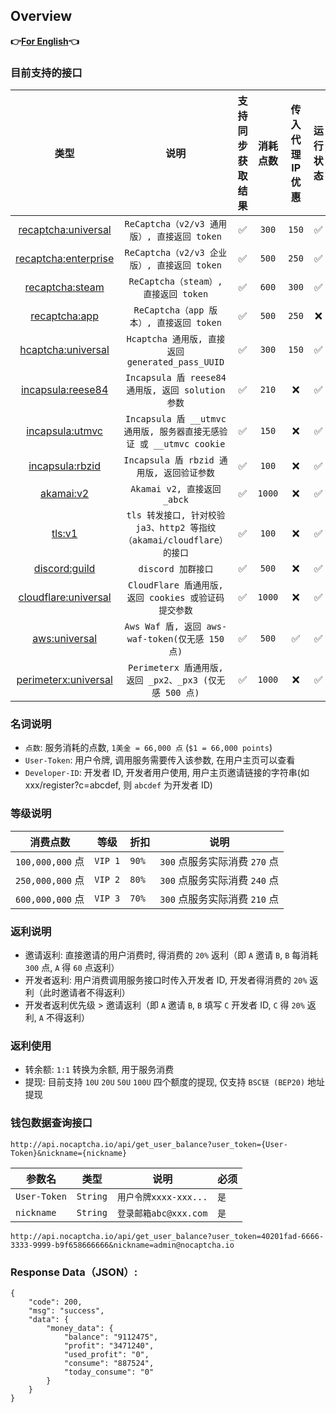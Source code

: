 ## Overview

**👉[For English](/en-US/en.md)👈**

### 目前支持的接口

|                      类型                      |                          说明                           | 支持同步获取结果 |  消耗点数  | 传入代理IP优惠 | 运行状态 | 独享/包月（请联系客服） |
|:--------------------------------------------:|:-----------------------------------------------------:|:--------:|:------:|:--------:|:----:|:------------:|
|  [recaptcha:universal](/zh-CN/recaptcha.md)  |          `ReCaptcha（v2/v3 通用版）, 直接返回 token`           |    ✅     | `300`  |  `150`   |  ✅   |      ❌       |
| [recaptcha:enterprise](/zh-CN/recaptcha.md)  |          `ReCaptcha（v2/v3 企业版）, 直接返回 token`           |    ✅     | `500`  |  `250`   |  ✅   |      ❌       |
|    [recaptcha:steam](/zh-CN/recaptcha.md)    |            `ReCaptcha（steam）, 直接返回 token`             |    ✅     | `600`  |  `300`   |  ✅   |      ❌       |
|   [recaptcha:app](/zh-CN/recaptcha_app.md)   |            `ReCaptcha（app 版本）, 直接返回 token`            |    ✅     | `500`  |  `250`   |  ❌   |      ❌       |
|   [hcaptcha:universal](/zh-CN/hcaptcha.md)   |       `Hcaptcha 通用版, 直接返回 generated_pass_UUID`        |    ✅     | `300`  |  `150`   |  ✅   |      ❌       |
|   [incapsula:reese84](/zh-CN/incapsula.md)   |       `Incapsula 盾 reese84 通用版, 返回 solution 参数`       |    ✅     | `210`  |    ❌     |  ✅   |      ✅       |
| [incapsula:utmvc](/zh-CN/incapsula_utmvc.md) | `Incapsula 盾 __utmvc 通用版, 服务器直接无感验证 或 __utmvc cookie` |    ✅     | `150`  |    ❌     |  ✅   |      ✅       |
| [incapsula:rbzid](/zh-CN/incapsula_rbzid.md) |            `Incapsula 盾 rbzid 通用版, 返回验证参数`            |    ✅     | `100`  |    ❌     |  ✅   |      ✅       |
|        [akamai:v2](/zh-CN/akamai.md)         |                `Akamai v2, 直接返回 _abck`                |    ✅     | `1000` |    ❌     |  ✅   |      ✅       |
|           [tls:v1](/zh-CN/tls.md)            | `tls 转发接口, 针对校验 ja3、http2 等指纹（akamai/cloudflare）的接口`  |    ✅     | `100`  |    ❌     |  ✅   |      ✅       |
|      [discord:guild](/zh-CN/discord.md)      |                    `discord 加群接口`                     |    ✅     | `500`  |    ❌     |  ✅   |      ❌       |
| [cloudflare:universal](/zh-CN/cloudflare.md) |        `CloudFlare 盾通用版, 返回 cookies 或验证码提交参数`         |    ✅     | `1000` |    ❌     |  ✅   |      ✅       |
|        [aws:universal](/zh-CN/aws.md)        |       `Aws Waf 盾, 返回 aws-waf-token(仅无感 150 点)`        |    ✅     | `500`  |    ✅     |  ✅   |      ✅       |
|    [perimeterx:universal](/zh-CN/perimeterx.md)     |       `Perimeterx 盾通用版, 返回 _px2、_px3 (仅无感 500 点)`        |    ✅     | `1000`  |    ❌     |  ✅   |      ✅       |

### 名词说明

* `点数`: 服务消耗的点数, `1美金 = 66,000 点` (`$1 = 66,000 points`)
* `User-Token`: 用户令牌, 调用服务需要传入该参数, 在用户主页可以查看
* `Developer-ID`: 开发者 ID, 开发者用户使用, 用户主页邀请链接的字符串(如 xxx/register?c=abcdef, 则 `abcdef` 为开发者 ID)

### 等级说明

| 消费点数            | 等级      | 折扣    | 说明                    |
|-----------------|---------|-------|-----------------------|
| `100,000,000` 点 | `VIP 1` | `90%` | `300` 点服务实际消费 `270` 点 |
| `250,000,000` 点 | `VIP 2` | `80%` | `300` 点服务实际消费 `240` 点 |
| `600,000,000` 点 | `VIP 3` | `70%` | `300` 点服务实际消费 `210` 点 |

### 返利说明

* 邀请返利: 直接邀请的用户消费时, 得消费的 `20%` 返利（即 `A` 邀请 `B`, `B` 每消耗 `300` 点, `A` 得 `60` 点返利）
* 开发者返利: 用户消费调用服务接口时传入开发者 ID, 开发者得消费的 `20%` 返利（此时邀请者不得返利）
* 开发者返利优先级 > 邀请返利（即 `A` 邀请 `B`, `B` 填写 `C` 开发者 ID, `C` 得 `20%` 返利, `A` 不得返利）

### 返利使用

* 转余额: `1:1` 转换为余额, 用于服务消费
* 提现: 目前支持 `10U` `20U` `50U` `100U` 四个额度的提现, 仅支持 `BSC链 (BEP20)` 地址提现

### 钱包数据查询接口

```text
http://api.nocaptcha.io/api/get_user_balance?user_token={User-Token}&nickname={nickname}
```

| 参数名          | 类型       | 说明                | 必须  |
|--------------|----------|-------------------|-----|
| `User-Token` | `String` | `用户令牌xxxx-xxx...` | `是` |
| `nickname`   | `String` | `登录邮箱abc@xxx.com` | `是` |

`http://api.nocaptcha.io/api/get_user_balance?user_token=40201fad-6666-3333-9999-b9f658666666&nickname=admin@nocaptcha.io`

### Response Data（JSON）:

```
{
    "code": 200,
    "msg": "success",
    "data": {
        "money_data": {
            "balance": "9112475",
            "profit": "3471240",
            "used_profit": "0",
            "consume": "887524",
            "today_consume": "0"
        }
    }
}
```

